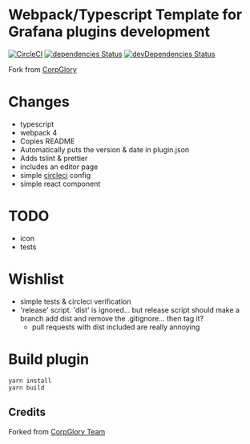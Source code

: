 # Webpack/Typescript Template for Grafana plugins development

[![CircleCI](https://circleci.com/gh/ryantxu/grafana-plugin-template-webpack/tree/master.svg?style=svg)](https://circleci.com/gh/ryantxu/grafana-plugin-template-webpack/tree/master)
[![dependencies Status](https://david-dm.org/ryantxu/grafana-plugin-template-webpack/status.svg)](https://david-dm.org/ryantxu/grafana-plugin-template-webpack)
[![devDependencies Status](https://david-dm.org/ryantxu/grafana-plugin-template-webpack/dev-status.svg)](https://david-dm.org/ryantxu/grafana-plugin-template-webpack?type=dev)


Fork from [CorpGlory](https://github.com/CorpGlory/grafana-plugin-template-webpack)


# Changes

* typescript
* webpack 4
* Copies README
* Automatically puts the version & date in plugin.json
* Adds tslint & prettier
* includes an editor page
* simple [circleci](https://circleci.com/gh/ryantxu/grafana-plugin-template-webpack) config
* simple react component


# TODO
* icon
* tests

# Wishlist
* simple tests & circleci verification
* 'release' script.  'dist' is ignored... but release script should make a branch add dist and remove the .gitignore... then tag it?
    * pull requests with dist included are really annoying


# Build plugin

```
yarn install
yarn build
```


## Credits

Forked from [CorpGlory Team](http://corpglory.com/)
